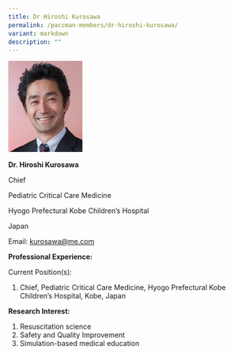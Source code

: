 ```yaml
---
title: Dr Hiroshi Kurosawa
permalink: /paccman-members/dr-hiroshi-kurosawa/
variant: markdown
description: ""
---
```

<img src="/images/PACCMAN%20Pediatric%20Acute/Members/Dr_Hiroshi_e1531732959671.jpg" style="width:150px">

**Dr. Hiroshi Kurosawa**

Chief

Pediatric Critical Care Medicine

Hyogo Prefectural Kobe Children’s Hospital

Japan

Email:&nbsp;[kurosawa@me.com](mailto:kurosawa@me.com)

**Professional Experience:**

Current Position(s):

1.  Chief, Pediatric Critical Care Medicine, Hyogo Prefectural Kobe Children’s Hospital, Kobe, Japan

**Research Interest:**

1.  Resuscitation science
2.  Safety and Quality Improvement
3.  Simulation-based medical education